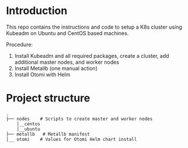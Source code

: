 # Introduction
This repo contains the instructions and code to setup a K8s cluster using Kubeadm on Ubuntu and CentOS based machines.

Procedure:

1. Install Kubeadm and all required packages, create a cluster, add additional master nodes, and worker nodes
2. Install Metallb (one manual action)
3. Install Otomi with Helm

# Project structure
```
.
├── nodes    # Scripts to create master and worker nodes
    |__centos
    |__ubuntu
├── metallb   # Metallb manifest
|__ otomi    # Values for Otomi Helm chart install

